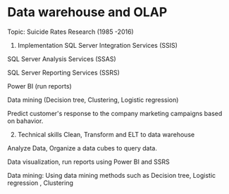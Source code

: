 # Data warehouse and OLAP
Topic: Suicide Rates Research (1985 -2016)

1. Implementation
SQL Server Integration Services (SSIS)

SQL Server Analysis Services (SSAS)

SQL Server Reporting Services (SSRS)

Power BI (run reports)

Data mining (Decision tree, Clustering, Logistic regression) 

Predict customer's response to the company marketing campaigns based on bahavior.

2. Technical skills
Clean, Transform and ELT  to data warehouse

Analyze Data, Organize a data cubes to query data.

Data visualization, run reports using Power BI and SSRS

Data mining: Using data mining methods such as Decision tree, Logistic regression , Clustering


